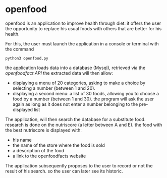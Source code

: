 # openfood

openfood is an application to improve health through diet:
it offers the user the opportunity to replace his usual foods with others that are better for his health.

For this, the user must launch the application in a console or terminal with the command 

`python3 openfood.py`

the application loads data into a database (Mysql), retrieved via the *openfoodfact API*
the extracted data will then allow:

- displaying a menu of 20 categories, asking to make a choice by selecting a number (between 1 and 20).
- displaying a second menu: a list of 30 foods, allowing you to choose a food by a number (between 1 and 30).
the program will ask the user again as long as it does not enter a number belonging to the pre-displayed list


The application, will then search the database for a substitute food. research is done on the nutriscore (a letter between A and E).
the food with the best nutriscore is displayed with:
- his name
- the name of the store where the food is sold
- a description of the food
- a link to the openfoodfacts website

The application subsequently proposes to the user to record or not the result of his search.
so the user can later see its historic.
